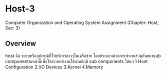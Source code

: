 # Host-3
Computer Organization and Operating System Assignment (Chapter: Host, Sec: 3)

## Overview
host คือ ระบบหรืออุปกรณ์ที่ให้บริการต่างๆในเครือข่าย โดยประกอบด้วยการทำงานร่วมกันของsub componentsเหล่านี้เพื่อให้ระบบทำงานได้ตามปกติ 
sub components ได้แก่
1.Host Configuration
2.I/O Devices
3.Kernel
4.Memory

